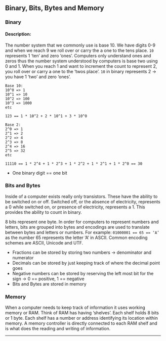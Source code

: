 ## Binary, Bits, Bytes and Memory
### Binary
#### Description:
The number system that we commonly use is base 10. We have digits 0-9 and when we reach 9 we roll over or carry the a one to the tens place. `10` represents 1 ‘ten’ and zero ‘ones’.  Computers only understand ones and zeros thus the number system understood by computers is base two using 0 and 1. When you reach 1 and want to increment the count to represent 2, you roll over or carry a one to the ‘twos place’. `10`  in binary represents 2 -> you have 1 ‘two’ and zero ‘ones’.
```
Base 10:
10^0 => 1
10^1 => 10
10^2 => 100
10^3 => 1000
etc

123 == 1 * 10^2 + 2 * 10^1 + 3 * 10^0

Base 2:
2^0 => 1
2^1 => 2
2^2 => 4
2^3 => 8
2^4 => 16
2^5 => 32
etc

11110 == 1 * 2^4 + 1 * 2^3 + 1 * 2^2 + 1 * 2^1 + 1 * 2^0 == 30
```
- One binary digit == one bit

### Bits and Bytes
Inside of a computer exists really only transistors. These have the ability to be switched on or off. Switched off, or the absence of electricity, represents a 0 while switched on, or presence of electricity, represents a 1. This provides the ability to count in binary.

8 bits represent one byte. In order for computers to represent numbers and letters, bits are grouped into bytes and encodings are used to translate between bytes and letters or numbers.
For example: `01000001 == 65 == ‘A’`  as the number 65 represents the letter ‘A’ in ASCII. Common encoding schemes are ASCII, Unicode and UTF.
- Fractions can be stored by storing two numbers -> denominator and numerator
- Decimals can be stored by just keeping track of where the decimal point goes
- Negative numbers can be stored by reserving the left most bit for the sign -> 0 == positive, 1 == negative
- Bits and Bytes are stored in memory

### Memory
When a computer needs to keep track of information it uses working memory or RAM. Think of RAM has having ‘shelves’. Each shelf holds 8 bits or 1 byte. Each shelf has a number or address identifying its location within memory. A memory controller is directly connected to each RAM shelf and is what does the reading and writing of information.
- - - -
